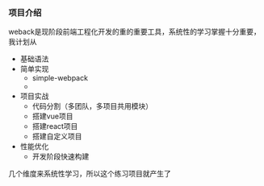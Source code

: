 ### 项目介绍

weback是现阶段前端工程化开发的重的重要工具，系统性的学习掌握十分重要，我计划从

- 基础语法
- 简单实现
  - simple-webpack
  - 
- 项目实战
  - 代码分割（多团队，多项目共用模块）
  - 搭建vue项目
  - 搭建react项目
  - 搭建自定义项目
- 性能优化
  - 开发阶段快速构建

几个维度来系统性学习，所以这个练习项目就产生了